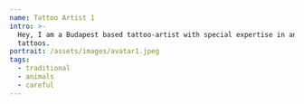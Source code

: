 ```yaml
---
name: Tattoo Artist 1
intro: >-
  Hey, I am a Budapest based tattoo-artist with special expertise in animal
  tattoos.
portrait: /assets/images/avatar1.jpeg
tags:
  - traditional
  - animals
  - careful
---
```


